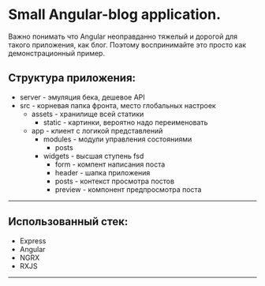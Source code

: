 # Small Angular-blog application.

Важно понимать что Angular неоправданно тяжелый и дорогой для такого приложения, как блог. Поэтому воспринимайте это просто как демонстрационный пример.

Структура приложения:
---
- server - эмуляция бека, дешевое API
- src - корневая папка фронта, место глобальных настроек
  - assets - хранилище всей статики
    - static - картинки, вероятно надо переименовать
  - app - клиент с логикой представлений
    - modules - модули управления состояниями
      - posts
    - widgets - высшая ступень fsd
      - form - компент написания поста
      - header - шапка приложения
      - posts - контекст просмотра постов
      - preview - компонент предпросмотра поста
---

Использованный стек:
---
- Express
- Angular
- NGRX
- RXJS
---